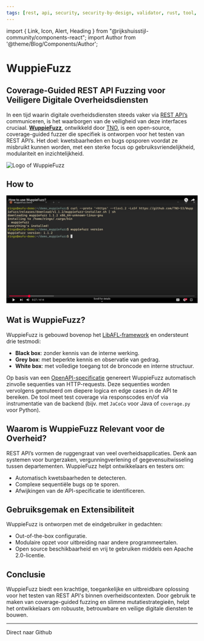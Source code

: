 ```yaml
---
tags: [rest, api, security, security-by-design, validator, rust, tool, openapi, open-source, development, devops]
---
```


import { Link, Icon, Alert, Heading } from "@rijkshuisstijl-community/components-react";
import Author from '@theme/Blog/Components/Author';


# WuppieFuzz

<Alert type="info">
  <Author 
    author={{
      name: "Bijdrage door: Thomas Rooijakkers",
      title: "Lead Scientist TNO",
      imageUrl: "https://avatars.githubusercontent.com/u/49478940",
      url: "https://github.com/ThomasTNO"
    }} 
  />
</Alert>


## Coverage-Guided REST API Fuzzing voor Veiligere Digitale Overheidsdiensten
In een tijd waarin digitale overheidsdiensten steeds vaker via [REST API’s](/blog/2025/07/10/openapi-31-in-zicht#van-rest-naar-http) communiceren, is het waarborgen van de veiligheid van deze interfaces cruciaal. **[WuppieFuzz](https://github.com/TNO-S3/WuppieFuzz)**, ontwikkeld door [TNO](https://tno.nl), is een open-source, coverage-guided fuzzer die specifiek is ontworpen voor het testen van REST API’s. Het doel: kwetsbaarheden en bugs opsporen voordat ze misbruikt kunnen worden, met een sterke focus op gebruiksvriendelijkheid, modulariteit en inzichtelijkheid.


![Logo of WuppieFuzz](https://raw.githubusercontent.com/TNO-S3/WuppieFuzz/459193a9e423b40b561d24bf2de9d9f85b14b887/assets/WuppieFuzz.svg)


## How to

[![How to use WuppieFuzz? - YouTube](./img/demo_video.png)](https://www.youtube.com/watch?v=-oR4d9aXrqo)


## Wat is WuppieFuzz?
WuppieFuzz is gebouwd bovenop het [LibAFL-framework](https://github.com/AFLplusplus/LibAFL) en ondersteunt drie testmodi:
- **Black box**: zonder kennis van de interne werking.
- **Grey box**: met beperkte kennis en observatie van gedrag.
- **White box**: met volledige toegang tot de broncode en interne structuur.


Op basis van een [OpenAPI-specificatie](../openapi-specification) genereert WuppieFuzz automatisch zinvolle sequenties van HTTP-requests. Deze sequenties worden vervolgens gemuteerd om diepere logica en edge cases in de API te bereiken. De tool meet test coverage via responscodes en/of via instrumentatie van de backend (bijv. met `JaCoCo` voor Java of `coverage.py` voor Python).

## Waarom is WuppieFuzz Relevant voor de Overheid?
REST API’s vormen de ruggengraat van veel overheidsapplicaties. Denk aan systemen voor burgerzaken, vergunningverlening of gegevensuitwisseling tussen departementen. WuppieFuzz helpt ontwikkelaars en testers om:
- Automatisch kwetsbaarheden te detecteren.
- Complexe sequentiële bugs op te sporen.
- Afwijkingen van de API-specificatie te identificeren.

## Gebruiksgemak en Extensibiliteit
WuppieFuzz is ontworpen met de eindgebruiker in gedachten:
- Out-of-the-box configuratie.
- Modulaire opzet voor uitbreiding naar andere programmeertalen.
- Open source beschikbaarheid en vrij te gebruiken middels een Apache 2.0-licentie.

## Conclusie
WuppieFuzz biedt een krachtige, toegankelijke en uitbreidbare oplossing voor het testen van REST API's binnen overheidscontexten. Door gebruik te maken van coverage-guided fuzzing en slimme mutatiestrategieën, helpt het ontwikkelaars om robuuste, betrouwbare en veilige digitale diensten te bouwen.

---



<Link href="https://github.com/TNO-S3/WuppieFuzz">
  Direct naar Github
  <Icon icon="pijl-naar-rechts" />
</Link>
